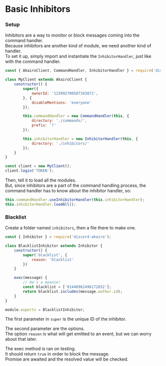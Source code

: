 # Basic Inhibitors

### Setup

Inhibitors are a way to monitor or block messages coming into the command handler.  
Because inhibitors are another kind of module, we need another kind of handler.  
To set it up, simply import and instantiate the `InhibitorHandler`, just like with the command handler.  

```js
const { AkairoClient, CommandHandler, InhibitorHandler } = require('discord-akairo');

class MyClient extends AkairoClient {
    constructor() {
        super({
            ownerId: '123992700587343872',
        }, {
            disableMentions: 'everyone'
        });

        this.commandHandler = new CommandHandler(this, {
            directory: './commands/',
            prefix: '?'
        });

        this.inhibitorHandler = new InhibitorHandler(this, {
            directory: './inhibitors/'
        });
    }
}

const client = new MyClient();
client.login('TOKEN');
```

Then, tell it to load all the modules.  
But, since inhibitors are a part of the command handling process, the command handler has to know about the inhibitor handler, so:  

```js
this.commandHandler.useInhibitorHandler(this.inhibitorHandler);
this.inhibitorHandler.loadAll();
```

### Blacklist

Create a folder named `inhibitors`, then a file there to make one.  

```js
const { Inhibitor } = require('discord-akairo');

class BlacklistInhibitor extends Inhibitor {
    constructor() {
        super('blacklist', {
            reason: 'blacklist'
        })
    }

    exec(message) {
        // He's a meanie!
        const blacklist = ['81440962496172032'];
        return blacklist.includes(message.author.id);
    }
}

module.exports = BlacklistInhibitor;
```

The first parameter in `super` is the unique ID of the inhibitor.  

The second parameter are the options.  
The option `reason` is what will get emitted to an event, but we can worry about that later.  

The exec method is ran on testing.  
It should return `true` in order to block the message.  
Promise are awaited and the resolved value will be checked.  
